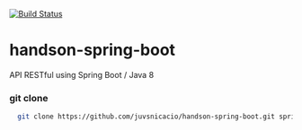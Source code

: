 [![Build Status](https://travis-ci.com/juvsnicacio/handson-spring-boot.svg?branch=master)](https://travis-ci.com/juvsnicacio/handson-spring-boot)
# handson-spring-boot
 API RESTful using Spring Boot / Java 8

### git clone
```sh
  git clone https://github.com/juvsnicacio/handson-spring-boot.git springstudy
  ```
